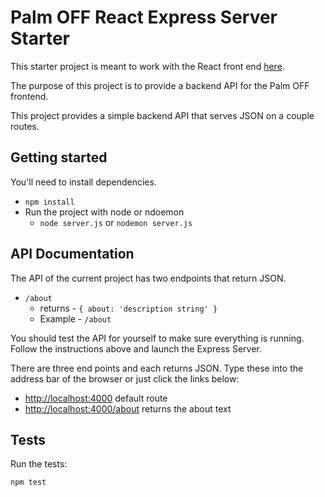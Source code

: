 # Palm OFF React Express Server Starter

This starter project is meant to work with the React front end [here](https://github.com/teknofage/Palm_Off_react_front_end). 

The purpose of this project is to provide a backend API for the Palm OFF frontend. 

This project provides a simple backend API that serves JSON on a couple routes. 

## Getting started

You'll need to install dependencies. 

- `npm install` 
- Run the project with node or ndoemon
  - `node server.js` or `nodemon server.js`

## API Documentation 

The API of the current project has two endpoints that return JSON. 

- `/about` 
	- returns - `{ about: 'description string' }`
	- Example - `/about`

You should test the API for yourself to make sure everything is running. Follow the instructions above and launch the Express Server.

There are three end points and each returns JSON. Type these into the address bar of the browser or just click the links below: 

- [http://localhost:4000](http://localhost:4000) default route
- [http://localhost:4000/about](http://localhost:4000/about) returns the about text


## Tests 

Run the tests: 

`npm test`


